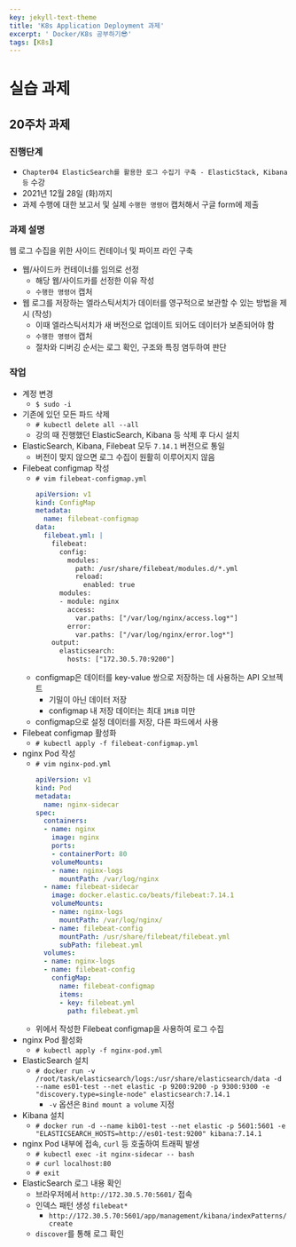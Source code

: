 ```yaml
---
key: jekyll-text-theme
title: 'K8s Application Deployment 과제'
excerpt: ' Docker/K8s 공부하기😎'
tags: [K8s]
---
```


# 실습 과제

## 20주차 과제

### 진행단계

* `Chapter04 ElasticSearch를 활용한 로그 수집기 구축 - ElasticStack, Kibana 등` 수강
* 2021년 12월 28일 (화)까지
* 과제 수행에 대한 보고서 및 실제 `수행한 명령어` 캡처해서 구글 form에 제출


### 과제 설명

웹 로그 수집을 위한 사이드 컨테이너 및 파이프 라인 구축

* 웹/사이드카 컨테이너를 임의로 선정
  * 해당 웹/사이드카를 선정한 이유 작성
  * `수행한 명령어` 캡처
* 웹 로그를 저장하는 엘라스틱서치가 데이터를 영구적으로 보관할 수 있는 방법을 제시 (작성)
  * 이때 엘라스틱서치가 새 버전으로 업데이트 되어도 데이터가 보존되어야 함
  * `수행한 명령어` 캡처
  * 절차와 디버깅 순서는 로그 확인, 구조와 특징 염두하여 판단

### 작업

* 계정 변경
  * `$ sudo -i`
* 기존에 있던 모든 파드 삭제
  * `# kubectl delete all --all`
  * 강의 때 진행했던 ElasticSearch, Kibana 등 삭제 후 다시 설치
* ElasticSearch, Kibana, Filebeat 모두 `7.14.1` 버전으로 통일
  * 버전이 맞지 않으면 로그 수집이 원활히 이루어지지 않음
* Filebeat  configmap 작성
  * `# vim filebeat-configmap.yml`
    ~~~yaml
    apiVersion: v1
    kind: ConfigMap
    metadata:
      name: filebeat-configmap
    data:
      filebeat.yml: |
        filebeat:
          config:
            modules:
              path: /usr/share/filebeat/modules.d/*.yml
              reload:
                enabled: true
          modules:
          - module: nginx
            access:
              var.paths: ["/var/log/nginx/access.log*"]
            error:
              var.paths: ["/var/log/nginx/error.log*"]
        output:
          elasticsearch:
            hosts: ["172.30.5.70:9200"]
    ~~~
  * configmap은 데이터를 key-value 쌍으로 저장하는 데 사용하는 API 오브젝트
    * 기밀이 아닌 데이터 저장
    * configmap 내 저장 데이터는 최대 `1MiB` 미만
  * configmap으로 설정 데이터를 저장, 다른 파드에서 사용
* Filebeat configmap 활성화
  * `# kubectl apply -f filebeat-configmap.yml`
* nginx Pod 작성
  * `# vim nginx-pod.yml`
    ~~~yaml
    apiVersion: v1
    kind: Pod
    metadata:
      name: nginx-sidecar
    spec:
      containers:
      - name: nginx
        image: nginx
        ports:
        - containerPort: 80
        volumeMounts:
        - name: nginx-logs
          mountPath: /var/log/nginx
      - name: filebeat-sidecar
        image: docker.elastic.co/beats/filebeat:7.14.1
        volumeMounts:
        - name: nginx-logs
          mountPath: /var/log/nginx/
        - name: filebeat-config
          mountPath: /usr/share/filebeat/filebeat.yml
          subPath: filebeat.yml
      volumes:
      - name: nginx-logs
      - name: filebeat-config
        configMap:
          name: filebeat-configmap
          items:
          - key: filebeat.yml
            path: filebeat.yml
    ~~~
  * 위에서 작성한 Filebeat configmap을 사용하여 로그 수집
* nginx Pod 활성화
  * `# kubectl apply -f nginx-pod.yml`
* ElasticSearch 설치
  * `# docker run -v /root/task/elasticsearch/logs:/usr/share/elasticsearch/data -d --name es01-test --net elastic -p 9200:9200 -p 9300:9300 -e "discovery.type=single-node" elasticsearch:7.14.1`
    * `-v` 옵션은 `Bind mount a volume` 지정
* Kibana 설치
  * `# docker run -d --name kib01-test --net elastic -p 5601:5601 -e "ELASTICSEARCH_HOSTS=http://es01-test:9200" kibana:7.14.1`
* nginx Pod 내부에 접속, `curl` 등 호출하여 트래픽 발생
  * `# kubectl exec -it nginx-sidecar -- bash`
  * `# curl localhost:80`
  * `# exit`
* ElasticSearch 로그 내용 확인
  * 브라우저에서 `http://172.30.5.70:5601/` 접속
  * 인덱스 패턴 생성 `filebeat*`
    * `http://172.30.5.70:5601/app/management/kibana/indexPatterns/create`
  * `discover`를 통해 로그 확인